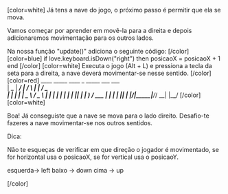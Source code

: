 [color=white]
Já tens a nave do jogo, o próximo passo é permitir que ela se mova.

Vamos começar por aprender em movê-la para a direita e depois 
adicionaremos movimentação para os outros lados.

Na nossa função "update()" adiciona o seguinte código:
[/color] [color=blue]
    if love.keyboard.isDown("right") then
        posicaoX = posicaoX + 1
    end
[/color] [color=white]
Executa o jogo (Alt + L) e pressiona a tecla da seta para a 
direita, a nave deverá movimentar-se nesse sentido.
[/color] [color=red]
     ____  _____ ____    _    _____ ___ ___  
    |  _ \| ____/ ___|  / \  |  ___|_ _/ _ \
    | | | |  _| \___ \ / _ \ | |_   | | | | |
    | |_| | |___ ___) / ___ \|  _|  | | |_| |
    |____/|_____|____/_/   \_\_|   |___\___/
[/color] [color=white]

Boa! Já conseguiste que a nave se mova para o lado direito.
Desafio-te fazeres a nave movimentar-se nos outros sentidos.

Dica:

Não te esqueças de verificar em que direção o jogador é 
movimentado, se for horizontal usa o posicaoX, se for vertical 
usa o posicaoY.

esquerda-> left
baixo -> down
cima -> up

[/color] 